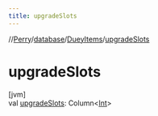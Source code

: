 ```yaml
---
title: upgradeSlots
---
```

//[Perry](../../../index.html)/[database](../index.html)/[DueyItems](index.html)/[upgradeSlots](upgrade-slots.html)



# upgradeSlots



[jvm]\
val [upgradeSlots](upgrade-slots.html): Column<[Int](https://kotlinlang.org/api/latest/jvm/stdlib/kotlin/-int/index.html)>




